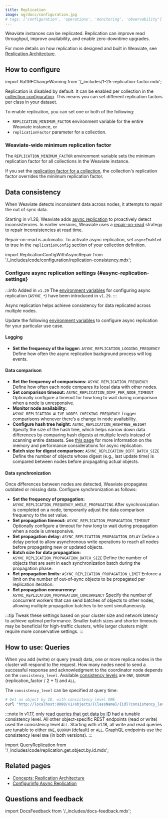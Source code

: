 ```yaml
---
title: Replication
image: og/docs/configuration.jpg
# tags: ['configuration', 'operations', 'monitoring', 'observability']
---
```


Weaviate instances can be replicated. Replication can improve read throughput, improve availability, and enable zero-downtime upgrades.

For more details on how replication is designed and built in Weaviate, see [Replication Architecture](docs/weaviate/concepts/replication-architecture/index.md).

## How to configure

import RaftRFChangeWarning from '/\_includes/1-25-replication-factor.mdx';

<RaftRFChangeWarning/>

Replication is disabled by default. It can be enabled per collection in the [collection configuration](docs/weaviate/manage-collections/multi-node-setup.mdx#replication-settings). This means you can set different replication factors per class in your dataset.

To enable replication, you can set one or both of the following:

- `REPLICATION_MINIMUM_FACTOR` environment variable for the entire Weaviate instance, or
- `replicationFactor` parameter for a collection.

### Weaviate-wide minimum replication factor

The `REPLICATION_MINIMUM_FACTOR` environment variable sets the minimum replication factor for all collections in the Weaviate instance.

If you set the [replication factor for a collection](#replication-factor-for-a-collection), the collection's replication factor overrides the minimum replication factor.


## Data consistency

When Weaviate detects inconsistent data across nodes, it attempts to repair the out of sync data.

Starting in v1.26, Weaviate adds [async replication](docs/weaviate/concepts/replication-architecture/consistency.md#async-replication) to proactively detect inconsistencies. In earlier versions, Weaviate uses a [repair-on-read](docs/weaviate/concepts/replication-architecture/consistency.md#repair-on-read) strategy to repair inconsistencies at read time.

Repair-on-read is automatic. To activate async replication, set `asyncEnabled` to true in the `replicationConfig` section of your collection definition.

import ReplicationConfigWithAsyncRepair from '/\_includes/code/configuration/replication-consistency.mdx';

<ReplicationConfigWithAsyncRepair />

### Configure async replication settings {#async-replication-settings}

:::info Added in `v1.29`
The [environment variables](/docs/deploy/config-guides/env-vars/index.md#async-replication) for configuring async replication (`ASYNC_*`) have been introduced in `v1.29`.
:::

Async replication helps achieve consistency for data replicated across multiple nodes.

Update the following [environment variables](/docs/deploy/config-guides/env-vars/index.md#async-replication) to configure async replication for your particular use case.

#### Logging

- **Set the frequency of the logger:** `ASYNC_REPLICATION_LOGGING_FREQUENCY`
  Define how often the async replication background process will log events.

#### Data comparison

- **Set the frequency of comparisons:** `ASYNC_REPLICATION_FREQUENCY`
  Define how often each node compares its local data with other nodes.
- **Set comparison timeout:** `ASYNC_REPLICATION_DIFF_PER_NODE_TIMEOUT`
  Optionally configure a timeout for how long to wait during comparison when a node is unresponsive.
- **Monitor node availability:** `ASYNC_REPLICATION_ALIVE_NODES_CHECKING_FREQUENCY`
  Trigger comparisons whenever there’s a change in node availability.
- **Configure hash tree height:** `ASYNC_REPLICATION_HASHTREE_HEIGHT`
  Specify the size of the hash tree, which helps narrow down data differences by comparing hash digests at multiple levels instead of scanning entire datasets. See [this page](docs/weaviate/concepts/replication-architecture/consistency.md#memory-and-performance-considerations-for-async-replication) for more information on the memory and performance considerations for async replication.
- **Batch size for digest comparison:** `ASYNC_REPLICATION_DIFF_BATCH_SIZE`
  Define the number of objects whose digest (e.g., last update time) is compared between nodes before propagating actual objects.

#### Data synchronization

Once differences between nodes are detected, Weaviate propagates outdated or missing data. Configure synchronization as follows:

- **Set the frequency of propagation:** `ASYNC_REPLICATION_FREQUENCY_WHILE_PROPAGATING`
  After synchronization is completed on a node, temporarily adjust the data comparison frequency to the set value.
- **Set propagation timeout:** `ASYNC_REPLICATION_PROPAGATION_TIMEOUT`
  Optionally configure a timeout for how long to wait during propagation when a node is unresponsive.
- **Set propagation delay:** `ASYNC_REPLICATION_PROPAGATION_DELAY`
  Define a delay period to allow asynchronous write operations to reach all nodes before propagating new or updated objects.
- **Batch size for data propagation:** `ASYNC_REPLICATION_PROPAGATION_BATCH_SIZE`
  Define the number of objects that are sent in each synchronization batch during the propagation phase.
- **Set propagation limits:** `ASYNC_REPLICATION_PROPAGATION_LIMIT`
  Enforce a limit on the number of out-of-sync objects to be propagated per replication iteration.
- **Set propagation concurrency:** `ASYNC_REPLICATION_PROPAGATION_CONCURRENCY`
  Specify the number of concurrent workers that can send batches of objects to other nodes, allowing multiple propagation batches to be sent simultaneously.

:::tip
Tweak these settings based on your cluster size and network latency to achieve optimal performance. Smaller batch sizes and shorter timeouts may be beneficial for high-traffic clusters, while larger clusters might require more conservative settings.
:::

## How to use: Queries

When you add (write) or query (read) data, one or more replica nodes in the cluster will respond to the request. How many nodes need to send a successful response and acknowledgment to the coordinator node depends on the `consistency_level`. Available [consistency levels](docs/weaviate/concepts/replication-architecture/consistency.md) are `ONE`, `QUORUM` (replication_factor / 2 + 1) and `ALL`.

The `consistency_level` can be specified at query time:

```bash
# Get an object by ID, with consistency level ONE
curl "http://localhost:8080/v1/objects/{ClassName}/{id}?consistency_level=ONE"
```

:::note
In v1.17, only [read queries that get data by ID](docs/weaviate/manage-objects/read.mdx#get-an-object-by-id) had a tunable consistency level. All other object-specific REST endpoints (read or write) used the consistency level `ALL`. Starting with v1.18, all write and read queries are tunable to either `ONE`, `QUORUM` (default) or `ALL`. GraphQL endpoints use the consistency level `ONE` (in both versions).
:::

import QueryReplication from '/\_includes/code/replication.get.object.by.id.mdx';

<QueryReplication/>

## Related pages

- [Concepts: Replication Architecture](docs/weaviate/concepts/replication-architecture/index.md)
- [Configurinfg Async Replication](./async-rep.md)

## Questions and feedback

import DocsFeedback from '/\_includes/docs-feedback.mdx';

<DocsFeedback/>
